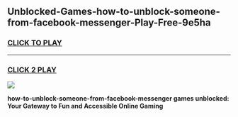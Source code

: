 
## Unblocked-Games-how-to-unblock-someone-from-facebook-messenger-Play-Free-9e5ha
<h3>
<a href="https://premium76.site?title=how-to-unblock-someone-from-facebook-messenger&ref=21A">CLICK TO PLAY</a></h3>
<hr>

<h3>
<a href="https://premium76.site?title=how-to-unblock-someone-from-facebook-messenger&ref=21A">CLICK 2 PLAY</a>
  
</h3>

<a href="https://premium76.site?title=how-to-unblock-someone-from-facebook-messenger&ref=21A"><img src="https://clearcache.store/games.png"></a>


**how-to-unblock-someone-from-facebook-messenger games unblocked: Your Gateway to Fun and Accessible Online Gaming**
